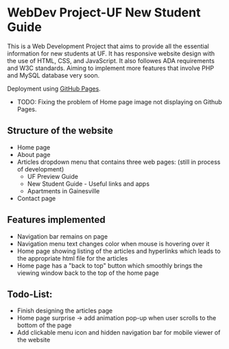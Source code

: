 # WebDev Project-UF New Student Guide
This is a Web Development Project that aims to provide all the essential information for new students at UF. It has responsive website design with the use of HTML, CSS, and JavaScript. It also followes ADA requirements and W3C standards. Aiming to implement more features that involve PHP and MySQL database very soon.

 Deployment using [GitHub Pages](https://weiqinghan.github.io/WebDev/).
 - TODO: Fixing the problem of Home page image not displaying on Github Pages.


## Structure of the website
- Home page
- About page
- Articles dropdown menu that contains three web pages: (still in process of development)
  - UF Preview Guide
  - New Student Guide - Useful links and apps
  - Apartments in Gainesville
- Contact page


## Features implemented
- Navigation bar remains on page
- Navigation menu text changes color when mouse is hovering over it
- Home page showing listing of the articles and hyperlinks which leads to the appropriate html file for the articles
- Home page has a "back to top" button which smoothly brings the viewing window back to the top of the home page


## Todo-List:
- Finish designing the articles page
- Home page surprise -> add animation pop-up when user scrolls to the bottom of the page
- Add clickable menu icon and hidden navigation bar for mobile viewer of the website

